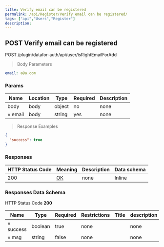 ```yaml
---
title: Verify email can be registered
permalink: /api/Register/Verify email can be registered/
tags: ["api","Users","Register"]
description: 
---
```


## POST Verify email can be registered

POST /plugin/datafor-auth/api/user/isRightEmailForAdd

> Body Parameters

```yaml
email: a@a.com

```

### Params

|Name|Location|Type|Required|Description|
|---|---|---|---|---|
|body|body|object| no |none|
|» email|body|string| yes |none|

> Response Examples

```json
{
  "success": true
}
```

### Responses

|HTTP Status Code |Meaning|Description|Data schema|
|---|---|---|---|
|200|[OK](https://tools.ietf.org/html/rfc7231#section-6.3.1)|none|Inline|

### Responses Data Schema

HTTP Status Code **200**

|Name|Type|Required|Restrictions|Title|description|
|---|---|---|---|---|---|
|» success|boolean|true|none||none|
|» msg|string|false|none||none|